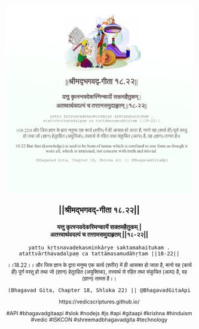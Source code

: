 <img src="../../asset/BG_18_22.png"/>
<center><h2>||श्रीमद्‍भगवद्‍-गीता १८.२२||</h2>
<h3>यत्तु कृत्स्नवदेकस्मिन्कार्ये सक्तमहैतुकम् |<br/>अतत्त्वार्थवदल्पं च तत्तामसमुदाहृतम् ||१८-२२||</h3>
<pre>yattu kṛtsnavadekasminkārye saktamahaitukam .<br/>atattvārthavadalpaṃ ca tattāmasamudāhṛtam ||18-22||</pre>
<p>।।18.22।। और जिस ज्ञान के द्वारा मनुष्य एक कार्य (शरीर) में ही आसक्त हो जाता है, मानो वह (कार्य ही) पूर्ण वस्तु हो तथा जो (ज्ञान) हेतुरहित (अयुक्तिक), तत्त्वार्थ से रहित तथा संकुचित (अल्प) है, वह (ज्ञान) तामस है।।</p>
<pre>(Bhagavad Gita, Chapter 18, Shloka 22) || @BhagavadGitaApi</pre><p>https://vedicscriptures.github.io/</p><p>#API #bhagavadgitaapi #slok #nodejs #js #api #gitaapi #krishna #hinduism #vedic #ISKCON #shreemadbhagavadgita #technology</p></center>